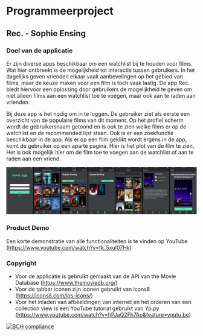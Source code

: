 # Programmeerproject
## Rec. - Sophie Ensing

### Doel van de applicatie
Er zijn diverse apps beschikbaar om een watchlist bij te houden voor films. Wat hier ontbreekt is de mogelijkheid tot interactie tussen gebruikers. In het dagelijks geven vrienden elkaar vaak aanbevelingen op het gebied van films, maar de keuze maken voor een film is toch vaak lastig. De app Rec. biedt hiervoor een oplossing door gebruikers de mogelijkheid te geven om niet alleen films aan een watchlist toe te voegen, maar ook aan te raden aan vrienden.

Bij deze app is het nodig om in te loggen. De gebruiker ziet als eerste een overzicht van de populaire films van dit moment. Op het profiel scherm wordt de gebruikersnaam getoond en is ook te zien welke films er op de watchlist en de recommended lijst staan. Ook is er een zoekfunctie beschikbaar in de app. Als er op een film geklikt wordt ergens in de app, komt de gebruiker op een aparte pagina. Hier is het plot van de film te zien. Het is ook mogelijk hier om de film toe te voegen aan de watchlist of aan te raden aan een vriend.

![App Overview](docs/AppOverview.png)

### Product Demo
Een korte demonstratie van alle functionaliteiten is te vinden op YouTube (https://www.youtube.com/watch?v=fk_5xuI07Hk)

### Copyright
* Voor de applicatie is gebruikt gemaakt van de API van the Movie Database (https://www.themoviedb.org/)
* Voor de tabbar iconen zijn iconen gebruikt van icons8 (https://icons8.com/ios-icons/)
* Voor het inladen van afbeeldingen van internet en het orderen van een collection view is een YouTube tutorial gebruikt van Yp.py (https://www.youtube.com/watch?v=hPJaQ2Fh7Ao&feature=youtu.be)

[![BCH compliance](https://bettercodehub.com/edge/badge/SophieEnsing/Programmeerproject?branch=master)](https://bettercodehub.com/)
